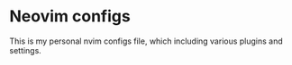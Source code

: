 # Neovim configs

This is my personal nvim configs file, which including various plugins and
settings.
